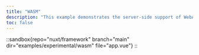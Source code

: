 ```yaml
---
title: "WASM"
description: "This example demonstrates the server-side support of WebAssembly in Nuxt 3."
toc: false
---
```


::sandbox{repo="nuxt/framework" branch="main" dir="examples/experimental/wasm" file="app.vue"}
::
